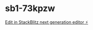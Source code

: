 # sb1-73kpzw

[Edit in StackBlitz next generation editor ⚡️](https://stackblitz.com/~/github.com/KensukeNakagawa/sb1-73kpzw)